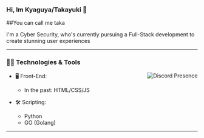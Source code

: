 ### Hi, Im Kyaguya/Takayuki 👋
##You can call me taka

I'm a Cyber Security, who's currently pursuing a Full-Stack development to create stunning user experiences

---

### 🧑‍💻 Technologies & Tools

<a href="https://discord.com/users/800305845795291156" target="_blank" rel="nofollow">
   <img src="https://lanyard-profile-readme.vercel.app/api/800305845795291156?idleMessage=Probably%20doing%20something%20else..." alt="Discord Presence" align="right">
</a>

- 🖥️ Front-End:

  - In the past: HTML/CSS/JS

- 🛠 Scripting:

  - Python
  - GO (Golang)

---

